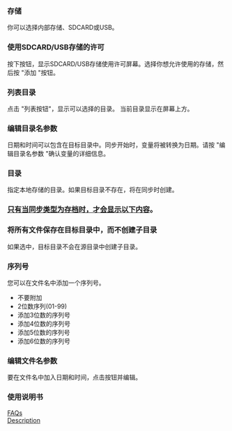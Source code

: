### 存储  

你可以选择内部存储、SDCARD或USB。  

### 使用SDCARD/USB存储的许可  

按下按钮，显示SDCARD/USB存储使用许可屏幕。选择你想允许使用的存储，然后按 "添加 "按钮。  

### 列表目录  

点击 "列表按钮"，显示可以选择的目录。 当前目录显示在屏幕上方。  

### 编辑目录名参数  
日期和时间可以包含在目标目录中。同步开始时，变量将被转换为日期。请按 "编辑目录名参数 "确认变量的详细信息。  

### 目录  
指定本地存储的目录。如果目标目录不存在，将在同步时创建。  

### <u>只有当同步类型为存档时，才会显示以下内容</u>。  
### 将所有文件保存在目标目录中，而不创建子目录  
如果选中，目标目录不会在源目录中创建子目录。  

### 序列号  

您可以在文件名中添加一个序列号。  

- 不要附加  
- 2位数序列(01-99)  
- 添加3位数的序列号  
- 添加4位数的序列号  
- 添加5位数的序列号  
- 添加6位数的序列号  

### 编辑文件名参数  

要在文件名中加入日期和时间，点击按钮并编辑。  

### 使用说明书  
[FAQs](https://sentaroh.github.io/Documents/SMBSync3/SMBSync3_FAQ_EN.htm)  
[Description](https://sentaroh.github.io/Documents/SMBSync3/SMBSync3_Desc_EN.htm)  
